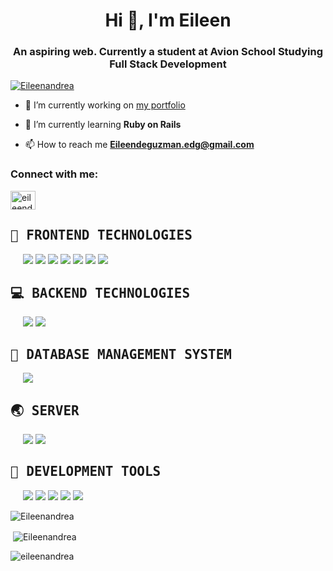 <h1 align="center">Hi 👋, I'm Eileen</h1>
</hr>
<h3 align="center">An aspiring web. Currently a student at Avion School Studying Full Stack Development</h3>


<p align="left"> <a href="https://github.com/ryo-ma/github-profile-trophy"><img src="https://github-profile-trophy.vercel.app/?username=Eileenandrea" alt="Eileenandrea" /></a> </p>

- 🔭 I’m currently working on [my portfolio](https://eileenandrea.github.io/batch6-activities/)

- 🌱 I’m currently learning **Ruby on Rails**

- 📫 How to reach me **Eileendeguzman.edg@gmail.com**

<h3 align="left">Connect with me:</h3>
<p align="left">
<a href="https://www.linkedin.com/in/eileen-deguzman/" target="blank"><img align="center" src="https://cdn.jsdelivr.net/npm/simple-icons@3.0.1/icons/linkedin.svg" alt="eileendeguzman" height="30" width="40" /></a>
</p>
<h2><samp>🎨 FRONTEND TECHNOLOGIES</samp></h2>

<p style="padding: 0px 20px">
    <img src = "https://img.shields.io/badge/html-%23239120.svg?&style=for-the-badge&logo=html5&logoColor=white"> 
    <img src = "https://img.shields.io/badge/css-%23239120.svg?&style=for-the-badge&logo=css3&logoColor=white">
    <img src="https://img.shields.io/badge/sass%20-%23CC6699.svg?&style=for-the-badge&logo=sass&logoColor=white">
    <img src="https://img.shields.io/badge/bootstrap%20-%23563D7C.svg?&style=for-the-badge&logo=bootstrap&logoColor=white">
    <img src="https://img.shields.io/badge/material%20ui%20-%230081CB.svg?&style=for-the-badge&logo=material-ui&logoColor=white">
    <img src="https://img.shields.io/badge/javascript-%23F7DF1E.svg?&style=for-the-badge&logo=javascript&logoColor=black">
    <img src="https://img.shields.io/badge/jquery%20-%230769AD.svg?&style=for-the-badge&logo=jquery&logoColor=white">
<p>

<h2><samp>💻 BACKEND TECHNOLOGIES</samp></h2>

<p style="padding: 0px 20px">
    <img src="https://img.shields.io/badge/Ruby-CC342D?style=for-the-badge&logo=ruby&logoColor=white">
    <img src="https://img.shields.io/badge/Ruby_on_Rails-CC0000?style=for-the-badge&logo=ruby-on-rails&logoColor=white" />
<p>

<h2><samp>🙊 DATABASE MANAGEMENT SYSTEM</samp></h2>

<p style="padding: 0px 20px">
    <img src="https://img.shields.io/badge/postgres-%23316192.svg?&style=for-the-badge&logo=postgresql&logoColor=white">
<p>


<h2><samp>🌏 SERVER</samp></h2>

<p style="padding: 0px 20px">
    <img src="https://img.shields.io/badge/heroku%20-430098.svg?&style=for-the-badge&logo=heroku&logoColor=white">
    <img src="https://img.shields.io/badge/netlify%20-00C7B7.svg?&style=for-the-badge&logo=netlify&logoColor=white">
<p>

<h2><samp>🔧 DEVELOPMENT TOOLS</samp></h2>

<p style="padding: 0px 20px">
    <img src="https://img.shields.io/badge/Webpack-%238DD6F9.svg?&style=for-the-badge&logo=webpack&logoColor=white">
    <img src="https://img.shields.io/badge/Yarn%20-2C8EBB?logo=yarn&logoColor=white&style=for-the-badge" />
    <img src="https://img.shields.io/badge/Git%20-F05032?logo=git&logoColor=white&style=for-the-badge" />
    <img src="https://img.shields.io/badge/github-%23100000.svg?&style=for-the-badge&logo=github&logoColor=white">
    <img src="https://img.shields.io/badge/NPM%20-CB3837?logo=npm&logoColor=white&style=for-the-badge" />  
<p>

<p><img align="center" src="https://github-readme-stats.vercel.app/api/top-langs?username=Eileenandrea&show_icons=true&locale=en&layout=compact" alt="Eileenandrea" /></p>

<p>&nbsp;<img align="center" src="https://github-readme-stats.vercel.app/api?username=Eileenandrea&show_icons=true&title_color=fe428e&icon_color=f8d847&text_color=a9fef7&bg_color=141321" alt="Eileenandrea" /></p>

<p><img align="center" src="https://github-readme-streak-stats.herokuapp.com/?user=Eileenandrea&" alt="eileenandrea" /></p>


<a href="https://www.codewars.com/users/Eileenandrea"><img src="https://www.codewars.com/users/eileenandrea/badges/large" alt=""></a>

